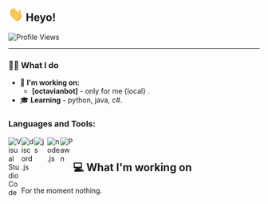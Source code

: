 ## <img src="https://raw.githubusercontent.com/ABSphreak/ABSphreak/master/gifs/Hi.gif" width="30px"> Heyo!

![Profile Views](https://komarev.com/ghpvc/?username=OctavianAdv&color=7C3138&style=flat-square)

---

### 👨‍💻 What I do
      
   * 🎩 **I'm working on:**
      - **[octavianbot]** - only for me {local} .
   * 🎓 **Learning** - python, java, c#.



### Languages and Tools:

<img align="left" alt="Visual Studio Code" width="26px" src="https://i.imgur.com/LwSdAlE.png" />
<img align="left" alt="discord.js" width="26px" src="https://i.imgur.com/SI1DZf3.png" />
<img align="left" alt="js" width="26px" src="https://i.imgur.com/3u1wzwE.png" />
<img align="left" alt="node.js" width="26px" src="https://i.imgur.com/tYLFZBh.png" /> 
<!-- <img align="left" alt="mongodb" width="26px" src="https://devicons.github.io/devicon/devicon.git/icons/mongodb/mongodb-original-wordmark.svg" />  -->
<img align="left" alt="Pawn" width="26px" src="https://i.imgur.com/80LYZl2.png" /> <br />

<!--
#### 🥅 2023 Goals: 
   - [ ] Contribute more to Open Source projects
   - [ ] Releasing usefull apps / scripts for helping people that have PC Performance Issues 
-->
 

## 💻 What I'm working on
 
 For the moment nothing. 
